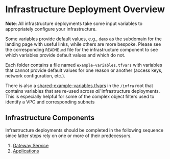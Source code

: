 # Infrastructure Deployment Overview

**Note**: All infrastructure deployments take some input variables to appropriately configure your infrastructure.

Some variables provide default values, e.g., `demo` as the subdomain for the landing page with useful links, while others are more bespoke. Please see the corresponding `README.md` file for the infrastructure component to see which variables provide default values and which do not.

Each folder contains a file named `example-variables.tfvars` with variables that cannot provide default values for one reason or another (access keys, network configuration, etc.).

There is also a [shared-example-variables.tfvars](./shared-example-variables.tfvars) in the `/infra` root that contains variables that are re-used across _all_ infrastructure deployments. This is especially helpful for some of the complex object filters used to identify a VPC and corresponding subnets

## Infrastructure Components

Infrastructure deployments should be completed in the following sequence since latter steps rely on one or more of their predecessors.

1. [Gateway Service](./gateway/README.md)
1. [Applications](./applications/README.md)

